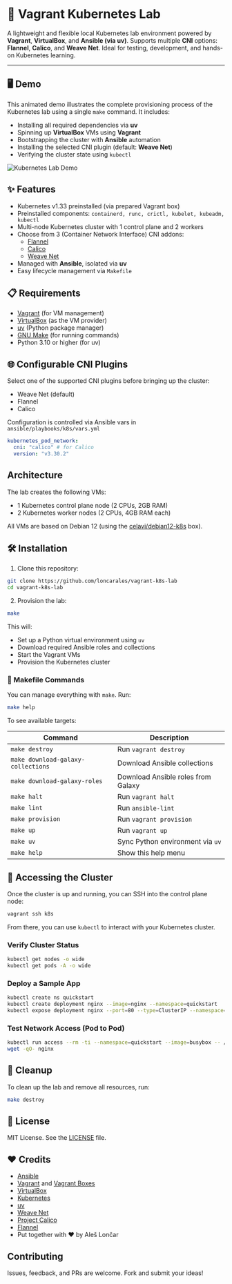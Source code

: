 # 🧪 Vagrant Kubernetes Lab

A lightweight and flexible local Kubernetes lab environment powered by **Vagrant**, **VirtualBox**, and **Ansible (via uv)**.
Supports multiple **CNI** options: **Flannel**, **Calico**, and **Weave Net**.
Ideal for testing, development, and hands-on Kubernetes learning.

---

## 🖥️ Demo

This animated demo illustrates the complete provisioning process of the Kubernetes lab using a single `make` command. It includes:

- Installing all required dependencies via **uv**
- Spinning up **VirtualBox** VMs using **Vagrant**
- Bootstrapping the cluster with **Ansible** automation
- Installing the selected CNI plugin (default: **Weave Net**)
- Verifying the cluster state using `kubectl`

![Kubernetes Lab Demo](https://cdn.loncar.net/vagrant-k8s-lab-demo.gif)

## ✨ Features

- Kubernetes v1.33 preinstalled (via prepared Vagrant box)
- Preinstalled components: `containerd, runc, crictl, kubelet, kubeadm, kubectl`
- Multi-node Kubernetes cluster with 1 control plane and 2 workers
- Choose from 3 (Container Network Interface) CNI addons:
  - [Flannel](https://github.com/flannel-io/flannel)
  - [Calico](https://www.tigera.io/project-calico/)
  - [Weave Net](https://rajch.github.io/weave/)
- Managed with **Ansible**, isolated via **uv**
- Easy lifecycle management via `Makefile`

## 📋 Requirements

- [Vagrant](https://www.vagrantup.com/) (for VM management)
- [VirtualBox](https://www.virtualbox.org/) (as the VM provider)
- [uv](https://github.com/astral-sh/uv) (Python package manager)
- [GNU Make](https://www.gnu.org/software/make/) (for running commands)
- Python 3.10 or higher (for uv)

## 🌐 Configurable CNI Plugins

Select one of the supported CNI plugins before bringing up the cluster:

- Weave Net (default)
- Flannel
- Calico

Configuration is controlled via Ansible vars in `ansible/playbooks/k8s/vars.yml`

```yaml
kubernetes_pod_network:
  cni: "calico" # for Calico
  version: "v3.30.2"
```

## Architecture

The lab creates the following VMs:
- 1 Kubernetes control plane node (2 CPUs, 2GB RAM)
- 2 Kubernetes worker nodes (2 CPUs, 4GB RAM each)

All VMs are based on Debian 12 (using the [celavi/debian12-k8s](https://portal.cloud.hashicorp.com/vagrant/discover/celavi/debian12-k8s) box).


## 🛠️ Installation

1. Clone this repository:

```bash
git clone https://github.com/loncarales/vagrant-k8s-lab
cd vagrant-k8s-lab
 ```

2. Provision the lab:

```bash
make
```

This will:
- Set up a Python virtual environment using `uv`
- Download required Ansible roles and collections
- Start the Vagrant VMs
- Provision the Kubernetes cluster

### 🧰 Makefile Commands

You can manage everything with `make`. Run:

```bash
make help
```

To see available targets:

| Command                            | Description                        |
| ---------------------------------- | ---------------------------------- |
| `make destroy`                     | Run `vagrant destroy`              |
| `make download-galaxy-collections` | Download Ansible collections       |
| `make download-galaxy-roles`       | Download Ansible roles from Galaxy |
| `make halt`                        | Run `vagrant halt`                 |
| `make lint`                        | Run `ansible-lint`                 |
| `make provision`                   | Run `vagrant provision`            |
| `make up`                          | Run `vagrant up`                   |
| `make uv`                          | Sync Python environment via `uv`   |
| `make help`                        | Show this help menu                |


## 🚀 Accessing the Cluster

Once the cluster is up and running, you can SSH into the control plane node:

```bash
vagrant ssh k8s
```

From there, you can use `kubectl` to interact with your Kubernetes cluster.

### Verify Cluster Status

```bash
kubectl get nodes -o wide
kubectl get pods -A -o wide
```

### Deploy a Sample App

```bash
kubectl create ns quickstart
kubectl create deployment nginx --image=nginx --namespace=quickstart
kubectl expose deployment nginx --port=80 --type=ClusterIP --namespace=quickstart
```

### Test Network Access (Pod to Pod)

```bash
kubectl run access --rm -ti --namespace=quickstart --image=busybox -- /bin/sh
wget -qO- nginx
```

## 🧼 Cleanup

To clean up the lab and remove all resources, run:

```bash
make destroy
```


## 🧾 License

MIT License. See the [LICENSE](LICENSE) file.


## ❤️ Credits

- [Ansible](https://docs.ansible.com/)
- [Vagrant](https://developer.hashicorp.com/vagrant) and [Vagrant Boxes](https://portal.cloud.hashicorp.com/vagrant/discover)
- [VirtualBox](https://www.virtualbox.org/)
- [Kubernetes](https://kubernetes.io/)
- [uv](https://docs.astral.sh/uv/)
- [Weave Net](https://rajch.github.io/weave/)
- [Project Calico](https://www.tigera.io/project-calico/)
- [Flannel](https://github.com/flannel-io/flannel)
- Put together with ❤️ by Aleš Lončar

## Contributing

Issues, feedback, and PRs are welcome. Fork and submit your ideas!
